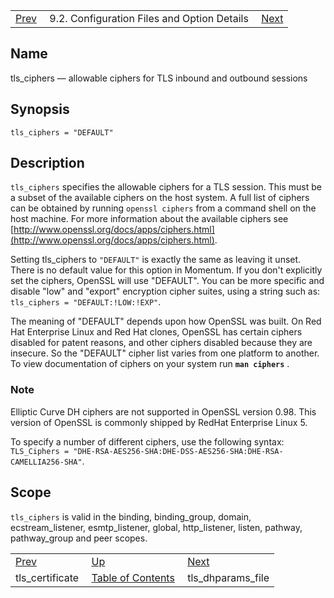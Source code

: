 |     |     |     |
| --- | --- | --- |
| [Prev](conf.ref.tls_certificate)  | 9.2. Configuration Files and Option Details |  [Next](conf.ref.tls_dhparams_file.php) |

<a name="conf.ref.tls_ciphers"></a>
## Name

tls_ciphers — allowable ciphers for TLS inbound and outbound sessions

## Synopsis

`tls_ciphers = "DEFAULT"`

<a name="idp12079168"></a>
## Description

`tls_ciphers` specifies the allowable ciphers for a TLS session. This must be a subset of the available ciphers on the host system. A full list of ciphers can be obtained by running `openssl ciphers` from a command shell on the host machine. For more information about the available ciphers see [http://www.openssl.org/docs/apps/ciphers.html](http://www.openssl.org/docs/apps/ciphers.html).

Setting tls_ciphers to `"DEFAULT"` is exactly the same as leaving it unset. There is no default value for this option in Momentum. If you don't explicitly set the ciphers, OpenSSL will use "DEFAULT". You can be more specific and disable "low" and "export" encryption cipher suites, using a string such as: `tls_ciphers = "DEFAULT:!LOW:!EXP"`.

The meaning of "DEFAULT" depends upon how OpenSSL was built. On Red Hat Enterprise Linux and Red Hat clones, OpenSSL has certain ciphers disabled for patent reasons, and other ciphers disabled because they are insecure. So the "DEFAULT" cipher list varies from one platform to another. To view documentation of ciphers on your system run **`man ciphers`**         .

### Note

Elliptic Curve DH ciphers are not supported in OpenSSL version 0.98\. This version of OpenSSL is commonly shipped by RedHat Enterprise Linux 5.

To specify a number of different ciphers, use the following syntax: `TLS_Ciphers = "DHE-RSA-AES256-SHA:DHE-DSS-AES256-SHA:DHE-RSA-CAMELLIA256-SHA"`.

<a name="idp12087392"></a>
## Scope

`tls_ciphers` is valid in the binding, binding_group, domain, ecstream_listener, esmtp_listener, global, http_listener, listen, pathway, pathway_group and peer scopes.

|     |     |     |
| --- | --- | --- |
| [Prev](conf.ref.tls_certificate)  | [Up](conf.ref.files.php) |  [Next](conf.ref.tls_dhparams_file.php) |
| tls_certificate  | [Table of Contents](index) |  tls_dhparams_file |
